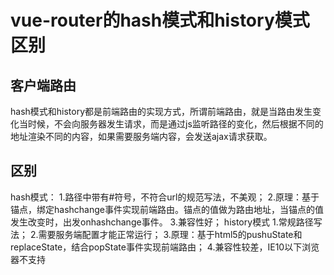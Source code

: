 # vue-router的hash模式和history模式区别
## 客户端路由
hash模式和history都是前端路由的实现方式，所谓前端路由，就是当路由发生变化当时候，不会向服务器发生请求，而是通过js监听路径的变化，然后根据不同的地址渲染不同的内容，如果需要服务端内容，会发送ajax请求获取。
## 区别
hash模式：
1.路径中带有#符号，不符合url的规范写法，不美观；
2.原理：基于锚点，绑定hashchange事件实现前端路由。锚点的值做为路由地址，当锚点的值发生改变时，出发onhashchange事件。
3.兼容性好；
history模式
1.常规路径写法；
2.需要服务端配置才能正常运行；
3.原理：基于html5的pushuState和replaceState，结合popState事件实现前端路由；
4.兼容性较差，IE10以下浏览器不支持